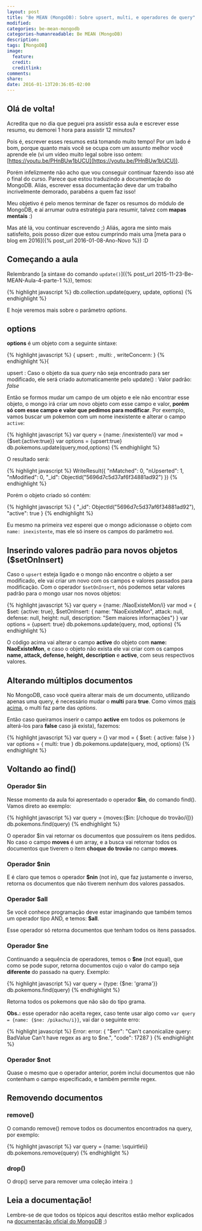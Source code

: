 ```yaml
---
layout: post
title: "Be MEAN (MongoDB): Sobre upsert, multi, e operadores de query"
modified:
categories: be-mean-mongodb
categories-humanreadable: Be MEAN (MongoDB)
description:
tags: [MongoDB]
image:
  feature:
  credit:
  creditlink:
comments:
share:
date: 2016-01-13T20:36:05-02:00
---
```


## Olá de volta!

Acredita que no dia que peguei pra assistir essa aula e escrever esse resumo, eu demorei 1 hora para assistir 12 minutos?

Pois é, escrever esses resumos está tomando muito tempo! Por um lado é bom, porque quanto mais você se ocupa com um assunto melhor você aprende ele (vi um vídeo muito legal sobre isso ontem: [https://youtu.be/PHnBUw1bUCU](https://youtu.be/PHnBUw1bUCU)).

Porém infelizmente não acho que vou conseguir continuar fazendo isso até o final do curso. Parece que estou traduzindo a documentação do MongoDB. Aliás, escrever essa documentação deve dar um trabalho incrivelmente demorado, parabéns a quem faz isso!

Meu objetivo é pelo menos terminar de fazer os resumos do módulo de MongoDB, e aí arrumar outra estratégia para resumir, talvez com **mapas mentais** :)

Mas até lá, vou continuar escrevendo ;) Aliás, agora me sinto mais satisfeito, pois posso dizer que estou cumprindo mais uma [meta para o blog em 2016]({% post_url 2016-01-08-Ano-Novo %}) :D

## Começando a aula

Relembrando [a sintaxe do comando `update()`]({% post_url 2015-11-23-Be-MEAN-Aula-4-parte-1 %}), temos:

{% highlight javascript %}
db.collection.update(query, update, options)
{% endhighlight %}

E hoje veremos mais sobre o parâmetro *options*.

## options

**options** é um objeto com a seguinte sintaxe:

{% highlight javascript %}
{
   upsert: <boolean>,
   multi: <boolean>,
   writeConcern: <document>
 }
{% endhighlight %}{

upsert
: Caso o objeto da sua *query* não seja encontrado para ser modificado, ele será criado automaticamente pelo update()
: Valor padrão: *false*

Então se formos mudar um campo de um objeto e ele não encontrar esse objeto, o mongo irá criar um novo objeto com esse campo e valor, **porém só com esse campo e valor que pedimos para modificar**. Por exemplo, vamos buscar um pokemon com um nome inexistente e alterar o campo `active`:

{% highlight javascript %}
var query = {name: /inexistente/i}
var mod = {$set:{active:true}}
var options = {upsert:true}
db.pokemons.update(query,mod,options)
{% endhighlight %}


O resultado será:

{% highlight javascript %}
WriteResult({
  "nMatched": 0,
  "nUpserted": 1,
  "nModified": 0,
  "_id": ObjectId("5696d7c5d37af6f34881ad92")
})
{% endhighlight %}


Porém o objeto criado só contém:

{% highlight javascript %}
{
  "_id": ObjectId("5696d7c5d37af6f34881ad92"),
  "active": true
}
{% endhighlight %}


Eu mesmo na primeira vez esperei que o mongo adicionasse o objeto com `name: inexistente`, mas ele só insere os campos do parâmetro `mod`.

## Inserindo valores padrão para novos objetos ($setOnInsert)

Caso o `upsert` esteja ligado e o mongo não encontre o objeto a ser modificado, ele vai criar um novo com os campos e valores passados para modificação. Com o operador `$setOnInsert`, nós podemos setar valores padrão para o mongo usar nos novos objetos:

{% highlight javascript %}
var query = {name: /NaoExisteMon/i}
var mod = {
  $set: {active: true},
  $setOnInsert: {
    name: "NaoExisteMon",
    attack: null,
    defense: null,
    height: null,
    description: "Sem maiores informações"}
}
var options = {upsert: true}
db.pokemons.update(query, mod, options)
{% endhighlight %}


O código acima vai alterar o campo **active** do objeto com **name: NaoExisteMon**, e caso o objeto não exista ele vai criar com os campos **name, attack, defense, height, description** e **active**, com seus respectivos valores.

## Alterando múltiplos documentos

No MongoDB, caso você queira alterar mais de um documento, utilizando apenas uma query, é necessário mudar o **multi** para **true**. Como vimos [mais acima](#options), o multi faz parte das *options*.

Então caso queiramos inserir o campo **active** em todos os pokemons (e alterá-los para **false** caso já exista), fazemos:

{% highlight javascript %}
var query = {}
var mod = {
  $set: {
    active: false
  }
}
var options = {
  multi: true
}
db.pokemons.update(query, mod, options)
{% endhighlight %}

## Voltando ao find()

### Operador $in

Nesse momento da aula foi apresentado o operador **$in**, do comando find(). Vamos direto ao exemplo:

{% highlight javascript %}
var query = {moves:{$in: [/choque do trovão/i]}}
db.pokemons.find(query)
{% endhighlight %}

O operador $in vai retornar os documentos que possuírem os itens pedidos. No caso o campo **moves** é um array, e a busca vai retornar todos os documentos que tiverem o item **choque do trovão** no campo **moves**.

### Operador $nin

E é claro que temos o operador **$nin** (not in), que faz justamente o inverso, retorna os documentos que não tiverem nenhum dos valores passados.

### Operador $all

Se você conhece programação deve estar imaginando que também temos um operador tipo AND, e temos: **$all**.

Esse operador só retorna documentos que tenham todos os itens passados.

### Operador $ne

Continuando a sequência de operadores, temos o **$ne** (not equal), que como se pode supor, retorna documentos cujo o valor do campo seja **diferente** do passado na query. Exemplo:

{% highlight javascript %}
var query = {type: {$ne: 'grama'}}
db.pokemons.find(query)
{% endhighlight %}

Retorna todos os pokemons que não são do tipo grama.

**Obs.:** esse operador não aceita regex, caso tente usar algo como `var query = {name: {$ne: /pikachu/i}}`, vai dar o seguinte erro:

{% highlight javascript %}
Error: error: {
  "$err": "Can't canonicalize query: BadValue Can't have regex as arg to $ne.",
  "code": 17287
}
{% endhighlight %}

### Operador $not

Quase o mesmo que o operador anterior, porém inclui documentos que não contenham o campo especificado, e também permite regex.

## Removendo documentos

### remove()

O comando remove() remove todos os documentos encontrados na query, por exemplo:

{% highlight javascript %}
var query = {name: \squirtle\i}
db.pokemons.remove(query)
{% endhighlight %}

### drop()

O drop() serve para remover uma coleção inteira :)

## Leia a documentação!

Lembre-se de que todos os tópicos aqui descritos estão melhor explicados na [documentação oficial do MongoDB](https://docs.mongodb.org/manual/) ;)

